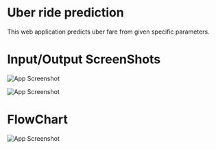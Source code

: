 
# Uber ride prediction
This web application predicts uber fare from given specific parameters.


# Input/Output ScreenShots

![App Screenshot](https://github.com/inder052000/UBR/blob/master/ss2.jpg?raw=true)


![App Screenshot](https://github.com/inder052000/UBR/blob/master/ss3.jpg?raw=true)

# FlowChart

![App Screenshot](https://github.com/inder052000/UBR/blob/master/ss4.jpg?raw=true)

